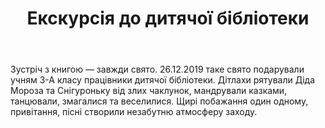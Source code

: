 ﻿---
title: Екскурсія до дитячої бібліотеки
---

Зустріч з книгою — завжди свято. 26.12.2019 таке свято подарували учням 3-А класу працівники дитячої бібліотеки. Дітлахи рятували Діда Мороза та Снігуроньку від злих чаклунок, мандрували казками, танцювали, змагалися та веселилися. Щирі побажання один одному, привітання, пісні створили незабутню атмосферу заходу.

<slideshow></slideshow>
